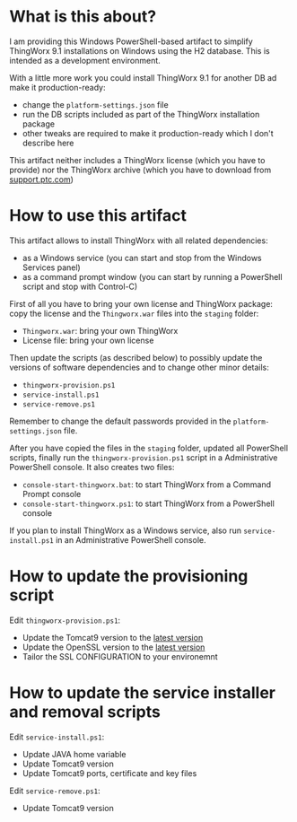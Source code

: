 # What is this about?

I am providing this Windows PowerShell-based artifact to simplify ThingWorx 9.1 installations on Windows using the H2 database. This is intended as a development environment.

With a little more work you could install ThingWorx 9.1 for another DB ad make it production-ready:
- change the `platform-settings.json` file
- run the DB scripts included as part of the ThingWorx installation package
- other tweaks are required to make it production-ready which I don't describe here

This artifact neither includes a ThingWorx license (which you have to provide) nor the ThingWorx archive (which you have to download from [support.ptc.com](https://support.ptc.com/appserver/auth/it/esd/product.jsp?prodFamily=TWX))


# How to use this artifact

This artifact allows to install ThingWorx with all related dependencies:
- as a Windows service (you can start and stop from the Windows Services panel)
- as a command prompt window (you can start by running a PowerShell script and stop with Control-C)

First of all you have to bring your own license and ThingWorx package: copy the license and the `Thingworx.war` files into the `staging` folder:
- `Thingworx.war`: bring your own ThingWorx
- License file: bring your own license

Then update the scripts (as described below) to possibly update the versions of software dependencies and to change other minor details:
- `thingworx-provision.ps1`
- `service-install.ps1`
- `service-remove.ps1`

Remember to change the default passwords provided in the `platform-settings.json` file.

After you have copied the files in the `staging` folder, updated all PowerShell scripts, finally run the `thingworx-provision.ps1` script in a Administrative PowerShell console.
It also creates two files:
- `console-start-thingworx.bat`: to start ThingWorx from a Command Prompt console
- `console-start-thingworx.ps1`: to start ThingWorx from a PowerShell console

If you plan to install ThingWorx as a Windows service, also run `service-install.ps1` in an Administrative PowerShell console.


# How to update the provisioning script

Edit `thingworx-provision.ps1`:
- Update the Tomcat9 version to the [latest version](https://tomcat.apache.org/download-90.cgi)
- Update the OpenSSL version to the [latest version](http://wiki.overbyte.eu/wiki/index.php/ICS_Download#Download_OpenSSL_Binaries_.28required_for_SSL-enabled_components.29)
- Tailor the SSL CONFIGURATION to your environemnt


# How to update the service installer and removal scripts

Edit `service-install.ps1`:
- Update JAVA home variable
- Update Tomcat9 version
- Update Tomcat9 ports, certificate and key files

Edit `service-remove.ps1`:
- Update Tomcat9 version

